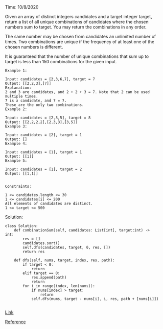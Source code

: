 Time: 10/8/2020

Given an array of distinct integers candidates and a target integer target, return a list of all unique combinations of candidates where the chosen numbers sum to target. You may return the combinations in any order.

The same number may be chosen from candidates an unlimited number of times. Two combinations are unique if the frequency of at least one of the chosen numbers is different.

It is guaranteed that the number of unique combinations that sum up to target is less than 150 combinations for the given input.

 
````
Example 1:

Input: candidates = [2,3,6,7], target = 7
Output: [[2,2,3],[7]]
Explanation:
2 and 3 are candidates, and 2 + 2 + 3 = 7. Note that 2 can be used multiple times.
7 is a candidate, and 7 = 7.
These are the only two combinations.
Example 2:

Input: candidates = [2,3,5], target = 8
Output: [[2,2,2,2],[2,3,3],[3,5]]
Example 3:

Input: candidates = [2], target = 1
Output: []
Example 4:

Input: candidates = [1], target = 1
Output: [[1]]
Example 5:

Input: candidates = [1], target = 2
Output: [[1,1]]
 

Constraints:

1 <= candidates.length <= 30
1 <= candidates[i] <= 200
All elements of candidates are distinct.
1 <= target <= 500

````

Solution:

```
class Solution:
    def combinationSum(self, candidates: List[int], target:int) -> int:
        res = []
        candidates.sort()
        self.dfs(candidates, target, 0, res, [])
        return res
        
    def dfs(self, nums, target, index, res, path):
        if target < 0:
            return
        elif target == 0:
            res.append(path)
            return
        for i in range(index, len(nums)):
            if nums[index] > target:
                return
            self.dfs(nums, target - nums[i], i, res, path + [nums[i]])
           

```

[Link](https://leetcode.com/problems/combination-sum/)

[Reference](https://blog.csdn.net/fuxuemingzhu/article/details/79322462)
